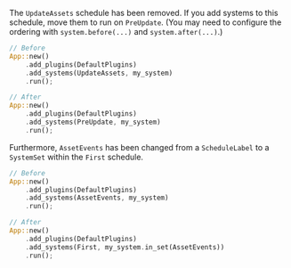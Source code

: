 The `UpdateAssets` schedule has been removed. If you add systems to this schedule, move them to run on `PreUpdate`. (You may need to configure the ordering with `system.before(...)` and `system.after(...)`.)

```rust
// Before
App::new()
    .add_plugins(DefaultPlugins)
    .add_systems(UpdateAssets, my_system)
    .run();

// After
App::new()
    .add_plugins(DefaultPlugins)
    .add_systems(PreUpdate, my_system)
    .run();
```

Furthermore, `AssetEvents` has been changed from a `ScheduleLabel` to a `SystemSet` within the `First` schedule.

```rust
// Before
App::new()
    .add_plugins(DefaultPlugins)
    .add_systems(AssetEvents, my_system)
    .run();

// After
App::new()
    .add_plugins(DefaultPlugins)
    .add_systems(First, my_system.in_set(AssetEvents))
    .run();
```
